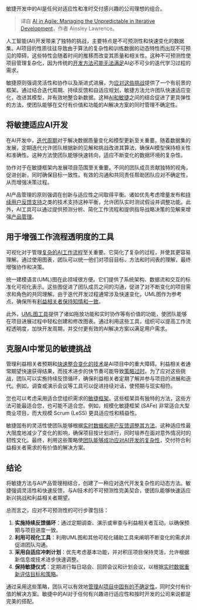 
<!--
title: 敏捷中的AI：迭代开发中管理不可预测性
cover: https://cdn.thenewstack.io/media/2025/01/de22ec7d-pexels-photo-3861938.webp
-->

敏捷开发中的AI是任何对适应性和准时交付感兴趣的公司理想的组合。

> 译自 [AI in Agile: Managing the Unpredictable in Iterative Development](https://thenewstack.io/ai-in-agile-managing-the-unpredictable-in-iterative-development/)，作者 Ainsley Lawrence。

人工智能(AI)开发带来了独特的挑战，主要特点是不可预测性和快速变化的数据集。AI项目的性质往往导致由于算法的复杂性和训练数据的动态特性而出现不可预见的障碍，这些特性会随着时间的推移而改变其质量和相关性。这种不可预测性使项目管理复杂化，因为传统的[开发方法可能无法满足](https://thenewstack.io/even-data-driven-companies-fall-short-of-their-datas-potential/)AI必不可少的迭代学习过程的需求。

敏捷原则强调灵活性和协作以及渐进式进展，为[应对这些挑战](https://codimite.ai/blog/navigating-agile-challenges-strategies-for-success/)提供了一个有前景的框架。通过结合迭代周期、持续反馈和自适应规划，敏捷方法允许团队快速适应变化，改进其模型，并有效地整合新数据。这种[AI和敏捷](https://insights.daffodilsw.com/blog/ai-meets-agile-the-future-of-ai-driven-software-development)之间的结合促进了更具弹性的方法，使团队能够在交付有价值和功能的AI解决方案的同时管理不确定性。

## 将敏捷适应AI开发

在AI开发中，[迭代周期](https://thenewstack.io/with-ai-now-a-commodity-the-speed-of-iteration-is-the-next-challenge/)对于解决数据质量变化和模型更新至关重要。随着数据集的发展，定期迭代允许团队根据新的见解和挑战改进其算法，确保AI模型保持相关性和准确性。这种方法使团队能够快速转向，适应不断变化的数据环境的复杂性。

协作对于在敏捷框架内发展项目范围至关重要。不同的团队成员贡献独特的视角，促进创新，同时确保目标一致性。有效的沟通和共同责任帮助团队应对不确定性，从而增强决策过程。

AI产品管理的原则强调在创新与适应性之间取得平衡。诸如优先考虑增量发布和[持续用户反馈支持](https://thenewstack.io/angular-material-support-continues-also-clerk-sdk-for-astro/)之类的技术支持这种平衡，允许团队实时测试假设并调整功能。此外，AI工具可以通过提供预测分析、简化工作流程和提供指导战略决策的见解来增强[产品管理](https://online.merrimack.edu/product-management-ai-tech/)。

## 用于增强工作流程透明度的工具

可视化对于管理[复杂的AI工作流程](https://thenewstack.io/boost-azures-faas-capabilities-with-durable-functions/)至关重要。它简化了复杂的过程，并使其更容易理解。通过使用图表，团队可以统一他们对项目目标、方法和时间表的理解，最终增强协作和决策。

统一建模语言(UML)图在此领域很方便。它们提供了系统架构、数据流和交互的标准化可视化表示。这些图促进了团队成员之间的沟通，促进了对不断变化的项目需求和角色的共同理解。由于迭代开发过程通常涉及快速变化，UML图作为参考点，确保所有[利益相关者保持知情和一致](https://thenewstack.io/how-platform-teams-can-align-stakeholders/)。

此外，[UML图工具](https://www.lucidchart.com/pages/examples/uml_diagram_tool)提供了诸如拖放功能和实时协作等有价值的功能，使团队能够在项目进展过程中轻松创建和修改图表。通过利用这些工具，组织可以提高工作流程透明度，加快开发周期，并交付更有效的AI解决方案以满足用户需求。

## 克服AI中常见的敏捷挑战
管理利益相关者预期和[快速整合变化的技术](https://www.example.com)是AI项目中的重大障碍。利益相关者通常期望快速获得结果，而技术进步的快节奏可能导致[策略过时](https://www.example.com)。为了应对这些挑战，团队可以实施持续反馈循环，确保利益相关者定期了解并参与项目的进展和迭代。例如，调查或演示会议等工具可以促进持续对话，使预期与现实相符。

您也可以考虑采用适合您组织需求的[敏捷框架](https://www.example.com)。这些框架具有独特的方法，这些方法可能最适合您，也可能不适合您。例如，规模化敏捷框架 (SAFe) 非常适合大型商业项目，而大规模 Scrum (LeSS) 更具适应性和精益性。

敏捷固有的灵活性使团队能够根据[实时数据和用户反馈调整其方法](https://www.example.com)。这种适应性最大限度地减少了变化的影响，确保项目按计划进行，同时培养在面对意外情况时的韧性文化。最终，利用这些策略使[团队能够成功应对AI开发的复杂性](https://www.example.com)，交付符合利益相关者需求的有价值的解决方案。

## 结论

将敏捷方法与AI产品管理相结合，创建了一种应对迭代开发复杂性的动态方法。敏捷强调灵活性和快速反馈，与AI技术的不可预测性完美契合，使团队能够快速适应新兴挑战和利益相关者期望。

总而言之，应对不可预测性的可行步骤包括：

1. **实施持续反馈循环**：通过定期调查、演示或审查与利益相关者互动，以确保预期与项目进度一致。
2. **利用可视化工具**：利用UML图和其他可视化辅助工具来阐明不断变化的需求并促进团队沟通。
3. **采用自适应冲刺计划**：优先考虑基本功能，并对积压项目保持灵活，允许根据新信息或技术进步快速调整。
4. **保持敏捷仪式**：定期进行每日站会、回顾会议和计划会议，以根据[实时数据重新评估目标和策略](https://www.example.com)。

通过采用这些策略，团队可以有效地[管理AI项目中固有的不确定性](https://www.example.com)，同时交付有价值的解决方案。敏捷中的AI对于任何有兴趣进行适应性和按时开发的公司来说都是完美的搭配。
